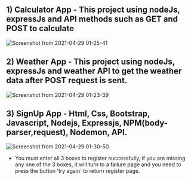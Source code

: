 ## 1) Calculator App - This project using nodeJs, expressJs and API methods such as GET and POST to calculate

![Screenshot from 2021-04-29 01-25-41](https://user-images.githubusercontent.com/53205251/116454877-a14c0880-a88a-11eb-92d2-c88ce7664175.png)


## 2) Weather App -  This project using nodeJs, expressJs and weather API to get the weather data after POST request is sent.

![Screenshot from 2021-04-29 01-23-39](https://user-images.githubusercontent.com/53205251/116454867-9ee9ae80-a88a-11eb-8c06-869470b21c82.png)


## 3) SignUp App - Html, Css, Bootstrap, Javascript, Nodejs, Expressjs, NPM(body-parser,request), Nodemon, API.

![Screenshot from 2021-04-29 01-30-50](https://user-images.githubusercontent.com/53205251/116454885-a3ae6280-a88a-11eb-83af-1578a33e27bb.png)

* You must enter all 3 boxes to register successfully, if you are missing any one of the 3 boxes, it will turn to a failure page and you need to press the button 'try again' to return register page.
